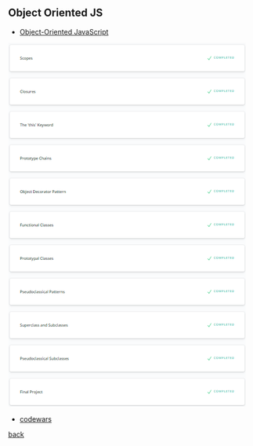## Object Oriented JS
* [Object-Oriented JavaScript](https://classroom.udacity.com/courses/ud015)

![alt-текст](js_oop.png)
* [codewars](https://www.codewars.com/users/madmaxWMFU)

[back](../README.md)
